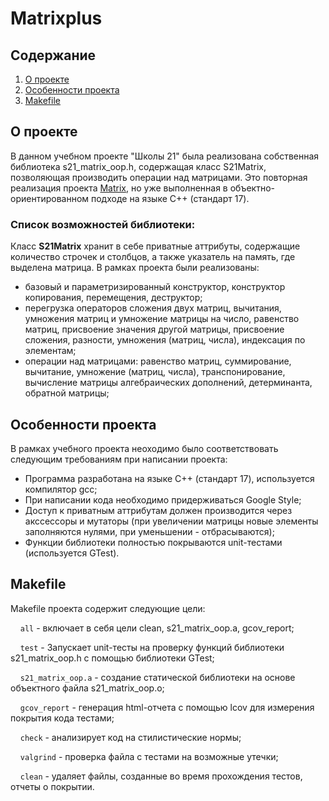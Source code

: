 # Matrixplus

## Содержание

1. [О проекте](#о-проекте)
2. [Особенности проекта](#особенности-проекта)
3. [Makefile](#makefile)

## О проекте

В данном учебном проекте "Школы 21" была реализована собственная библиотека s21_matrix_oop.h, содержащая класс S21Matrix, позволяющая производить операции над матрицами. Это повторная реализация проекта [Matrix](https://github.com/Shyrasya/matrix), но уже выполненная в объектно-ориентированном подходе на языке C++ (стандарт 17).

### Список возможностей библиотеки:

Класс **S21Matrix** хранит в себе приватные аттрибуты, содержащие количество строчек и столбцов, а также указатель на память, где выделена матрица. В рамках проекта были реализованы: 
* базовый и параметризированный конструктор, конструктор копирования, перемещения, деструктор;
* перегрузка операторов сложения двух матриц, вычитания, умножения матриц и умножение матрицы на число, равенство матриц, присвоение значения другой матрицы, присвоение сложения, разности, умножения (матриц, числа), индексация по элементам;
* операции над матрицами: равенство матриц, суммирование, вычитание, умножение (матриц, числа), транспонирование, вычисление матрицы алгебраических дополнений, детерминанта, обратной матрицы;

## Особенности проекта

В рамках учебного проекта неоходимо было соответствовать следующим требованиям при написании проекта:

* Программа разработана на языке C++ (стандарт 17), используется компилятор gcc;
* При написании кода необходимо придерживаться Google Style;
* Доступ к приватным аттрибутам должен производится через акссессоры и мутаторы (при увеличении матрицы новые элементы заполняются нулями, при уменьшении - отбрасываются);
* Функции библиотеки полностью покрываются unit-тестами (используется GTest).

## Makefile

Makefile проекта содержит следующие цели:

&nbsp;&nbsp;&nbsp;&nbsp;``all`` - включает в себя цели clean, s21_matrix_oop.a, gcov_report;

&nbsp;&nbsp;&nbsp;&nbsp;``test`` - Запускает unit-тесты на проверку функций библиотеки s21_matrix_oop.h с помощью библиотеки GTest;

&nbsp;&nbsp;&nbsp;&nbsp;``s21_matrix_oop.a`` - создание статической библиотеки на основе объектного файла s21_matrix_oop.o;

&nbsp;&nbsp;&nbsp;&nbsp;``gcov_report`` - генерация html-отчета с помощью lcov для измерения покрытия кода тестами;

&nbsp;&nbsp;&nbsp;&nbsp;``check`` - анализирует код на стилистические нормы;

&nbsp;&nbsp;&nbsp;&nbsp;``valgrind`` - проверка файла с тестами на возможные утечки;

&nbsp;&nbsp;&nbsp;&nbsp;``clean`` - удаляет файлы, созданные во время прохождения тестов, отчеты о покрытии.